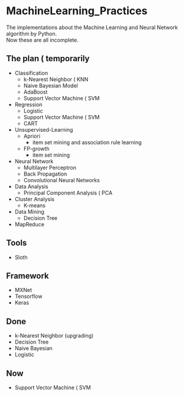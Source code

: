 # MachineLearning_Practices

The implementations about the Machine Learning and Neural Network algorithm by Python.<br>Now these are all incomplete.
## The plan ( temporarily
* Classification
	* k-Nearest Neighbor ( KNN
	* Naive Bayesian Model
	* AdaBoost
	* Support Vector Machine ( SVM
* Regression
	* Logistic
	* Support Vector Machine ( SVM
	* CART
* Unsupervised-Learning
	* Apriori
		* item set mining and association rule learning
	* FP-growth
		* item set mining
* Neural Network
	* Multilayer Perceptron
	* Back Propagation
	* Convolutional Neural Networks
* Data Analysis
	* Principal Component Analysis ( PCA
* Cluster Analysis
	* K-means
* Data Mining
	* Decision Tree
* MapReduce

## Tools

* Sloth

## Framework

* MXNet
* Tensorflow
* Keras

## Done

* k-Nearest Neighbor (upgrading)
* Decision Tree
* Naive Bayesian
* Logistic

## Now
* Support Vector Machine ( SVM
